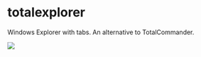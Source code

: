 # totalexplorer
Windows Explorer with tabs. An alternative to TotalCommander. 


![](https://github.com/Ericvf/totalexplorer/blob/01e2650e8c0221013bb9d27001555d5b126b5c46/screenshot.PNG)
